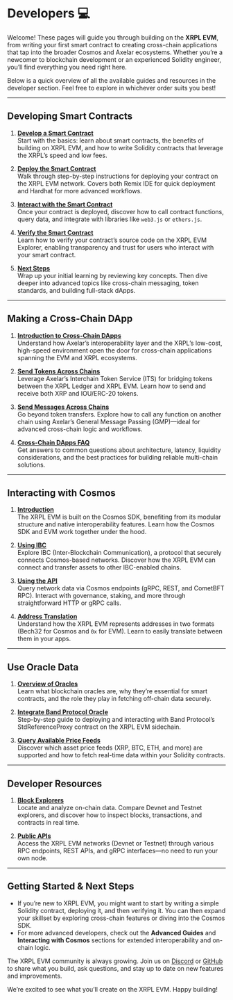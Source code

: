 # Developers 💻

Welcome! These pages will guide you through building on the **XRPL EVM**, from writing your first smart contract to creating cross-chain applications that tap into the broader Cosmos and Axelar ecosystems. Whether you’re a newcomer to blockchain development or an experienced Solidity engineer, you’ll find everything you need right here.

Below is a quick overview of all the available guides and resources in the developer section. Feel free to explore in whichever order suits you best!

---

## Developing Smart Contracts

1. **[Develop a Smart Contract](./developing-smart-contracts/develop-a-smart-contract.md)**  
   Start with the basics: learn about smart contracts, the benefits of building on XRPL EVM, and how to write Solidity contracts that leverage the XRPL’s speed and low fees.

2. **[Deploy the Smart Contract](./developing-smart-contracts/deploy-the-smart-contract.md)**  
   Walk through step-by-step instructions for deploying your contract on the XRPL EVM network. Covers both Remix IDE for quick deployment and Hardhat for more advanced workflows.

3. **[Interact with the Smart Contract](./developing-smart-contracts/interact-with-the-smart-contract.md)**  
   Once your contract is deployed, discover how to call contract functions, query data, and integrate with libraries like `web3.js` or `ethers.js`.

4. **[Verify the Smart Contract](./developing-smart-contracts/verify-the-smart-contract.md)**  
   Learn how to verify your contract’s source code on the XRPL EVM Explorer, enabling transparency and trust for users who interact with your smart contract.

5. **[Next Steps](./developing-smart-contracts/next-steps.md)**  
   Wrap up your initial learning by reviewing key concepts. Then dive deeper into advanced topics like cross-chain messaging, token standards, and building full-stack dApps.

---

## Making a Cross-Chain DApp

1. **[Introduction to Cross-Chain DApps](./making-a-cross-chain-dapp/introduction.md)**  
   Understand how Axelar’s interoperability layer and the XRPL’s low-cost, high-speed environment open the door for cross-chain applications spanning the EVM and XRPL ecosystems.

2. **[Send Tokens Across Chains](./making-a-cross-chain-dapp/send-tokens.md)**  
   Leverage Axelar’s Interchain Token Service (ITS) for bridging tokens between the XRPL Ledger and XRPL EVM. Learn how to send and receive both XRP and IOU/ERC-20 tokens.

3. **[Send Messages Across Chains](./making-a-cross-chain-dapp/send-messages.md)**  
   Go beyond token transfers. Explore how to call any function on another chain using Axelar’s General Message Passing (GMP)—ideal for advanced cross-chain logic and workflows.

4. **[Cross-Chain DApps FAQ](./making-a-cross-chain-dapp/faqs.md)**  
   Get answers to common questions about architecture, latency, liquidity considerations, and the best practices for building reliable multi-chain solutions.

---

## Interacting with Cosmos

1. **[Introduction](./interacting-with-cosmos/introduction.md)**  
   The XRPL EVM is built on the Cosmos SDK, benefiting from its modular structure and native interoperability features. Learn how the Cosmos SDK and EVM work together under the hood.

2. **[Using IBC](./interacting-with-cosmos/using-ibc.md)**  
   Explore IBC (Inter-Blockchain Communication), a protocol that securely connects Cosmos-based networks. Discover how the XRPL EVM can connect and transfer assets to other IBC-enabled chains.

3. **[Using the API](./interacting-with-cosmos/using-the-api.md)**  
   Query network data via Cosmos endpoints (gRPC, REST, and CometBFT RPC). Interact with governance, staking, and more through straightforward HTTP or gRPC calls.

4. **[Address Translation](./interacting-with-cosmos/address-translation.md)**  
   Understand how the XRPL EVM represents addresses in two formats (Bech32 for Cosmos and `0x` for EVM). Learn to easily translate between them in your apps.

---

## Use Oracle Data

1. **[Overview of Oracles](./use-oracle-data/band-protocol.md)**  
   Learn what blockchain oracles are, why they’re essential for smart contracts, and the role they play in fetching off-chain data securely.

2. **[Integrate Band Protocol Oracle](./use-oracle-data/band-protocol.md)**  
   Step-by-step guide to deploying and interacting with Band Protocol’s StdReferenceProxy contract on the XRPL EVM sidechain.

3. **[Query Available Price Feeds](./use-oracle-data/band-protocol.md)**  
   Discover which asset price feeds (XRP, BTC, ETH, and more) are supported and how to fetch real-time data within your Solidity contracts.

---

## Developer Resources

1. **[Block Explorers](./resources/block-explorers.md)**  
   Locate and analyze on-chain data. Compare Devnet and Testnet explorers, and discover how to inspect blocks, transactions, and contracts in real time.

2. **[Public APIs](./resources/public-apis.md)**  
   Access the XRPL EVM networks (Devnet or Testnet) through various RPC endpoints, REST APIs, and gRPC interfaces—no need to run your own node.

---

## Getting Started & Next Steps

- If you’re new to XRPL EVM, you might want to start by writing a simple Solidity contract, deploying it, and then verifying it. You can then expand your skillset by exploring cross-chain features or diving into the Cosmos SDK.
- For more advanced developers, check out the **Advanced Guides** and **Interacting with Cosmos** sections for extended interoperability and on-chain logic.

The XRPL EVM community is always growing. Join us on [Discord](https://discord.gg/xrplevm) or [GitHub](https://github.com/xrplevm) to share what you build, ask questions, and stay up to date on new features and improvements.

We’re excited to see what you’ll create on the XRPL EVM. Happy building!

